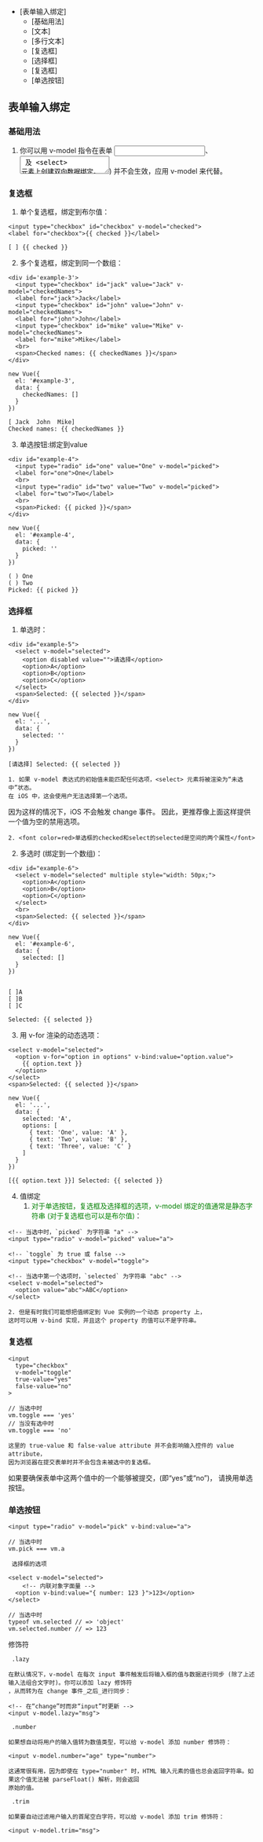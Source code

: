 
<!-- vim-markdown-toc GFM -->

* [表单输入绑定]
	* [基础用法]
	* [文本]
	* [多行文本]
	* [复选框]
	* [选择框]
	* [复选框]
	* [单选按钮]

<!-- vim-markdown-toc -->
## 表单输入绑定
### 基础用法
1. 你可以用 v-model 指令在表单 <input>、<textarea> 及 <select> 元素上创建双向数据绑定。
<font color=red>它会根据控件类型自动选取正确的方法来更新元素。</font>
尽管有些神奇，但 v-model 本质上不过是语法糖。它负责监听用户的输入事件以更新数据，并对一些极端场景进行一些特殊处理。

2. v-model 会<font color=red>忽略所有表单元素的 value、checked、selected attribute 的初始值</font>而总是将 Vue 
实例的数据作为数据来源。你应该通过JavaScript 在组件的 data 选项中声明初始值。

3. v-model 在内部为不同的输入元素使用不同的 property 并抛出不同的事件：
	- text 和 textarea 元素使用 value property 和 input 事件；
	- checkbox 和 radio 使用 checked property 和 change 事件；
	- select 字段将 value 作为 prop 并将 change 作为事件。

4. 对于需要使用输入法 (如中文、日文、韩文等) 的语言，你会发现 v-model 不会在输入法组合文字过程中得到更新。
如果你也想处理这个过程，请使用 input 事件。

### 文本
1. 单行文本
```
<input v-model="message" placeholder="edit me">
<p>Message is: {{ message }}</p>

[                    ]

Message is: {{ message }}
```

### 多行文本
1. 多行文本
```
<span>Multiline message is:</span>
<p style="white-space: pre-line;">{{ message }}</p>
<br>
<textarea v-model="message" placeholder="add multiple lines"></textarea>

Multiline message is:

{{ message }}


[                    ]
```

2. 在文本区域插值 (<textarea>{{text}}</textarea>) 并不会生效，应用 v-model 来代替。

### 复选框
1. 单个复选框，绑定到布尔值：
```
<input type="checkbox" id="checkbox" v-model="checked">
<label for="checkbox">{{ checked }}</label>

[ ] {{ checked }}
```

2. 多个复选框，绑定到同一个数组：

```
<div id='example-3'>
  <input type="checkbox" id="jack" value="Jack" v-model="checkedNames">
  <label for="jack">Jack</label>
  <input type="checkbox" id="john" value="John" v-model="checkedNames">
  <label for="john">John</label>
  <input type="checkbox" id="mike" value="Mike" v-model="checkedNames">
  <label for="mike">Mike</label>
  <br>
  <span>Checked names: {{ checkedNames }}</span>
</div>

new Vue({
  el: '#example-3',
  data: {
    checkedNames: []
  }
})

[ Jack  John  Mike]
Checked names: {{ checkedNames }}
```

3. 单选按钮:绑定到value

```
<div id="example-4">
  <input type="radio" id="one" value="One" v-model="picked">
  <label for="one">One</label>
  <br>
  <input type="radio" id="two" value="Two" v-model="picked">
  <label for="two">Two</label>
  <br>
  <span>Picked: {{ picked }}</span>
</div>

new Vue({
  el: '#example-4',
  data: {
    picked: ''
  }
})

( ) One
( ) Two
Picked: {{ picked }}
```

### 选择框
1. 单选时：
```
<div id="example-5">
  <select v-model="selected">
    <option disabled value="">请选择</option>
    <option>A</option>
    <option>B</option>
    <option>C</option>
  </select>
  <span>Selected: {{ selected }}</span>
</div>

new Vue({
  el: '...',
  data: {
    selected: ''
  }
})

[请选择] Selected: {{ selected }}
```

	1. 如果 v-model 表达式的初始值未能匹配任何选项，<select> 元素将被渲染为“未选中”状态。
	在 iOS 中，这会使用户无法选择第一个选项。
因为这样的情况下，iOS 不会触发 change 事件。
	因此，更推荐像上面这样提供一个值为空的禁用选项。

	2. <font color=red>单选框的checked和select的selected是空间的两个属性</font>

2. 多选时 (绑定到一个数组)：

```
<div id="example-6">
  <select v-model="selected" multiple style="width: 50px;">
    <option>A</option>
    <option>B</option>
    <option>C</option>
  </select>
  <br>
  <span>Selected: {{ selected }}</span>
</div>

new Vue({
  el: '#example-6',
  data: {
    selected: []
  }
})


[ ]A
[ ]B
[ ]C

Selected: {{ selected }}
```

3. 用 v-for 渲染的动态选项：

```
<select v-model="selected">
  <option v-for="option in options" v-bind:value="option.value">
    {{ option.text }}
  </option>
</select>
<span>Selected: {{ selected }}</span>

new Vue({
  el: '...',
  data: {
    selected: 'A',
    options: [
      { text: 'One', value: 'A' },
      { text: 'Two', value: 'B' },
      { text: 'Three', value: 'C' }
    ]
  }
})

[{{ option.text }}] Selected: {{ selected }}
```

4. 值绑定
	1. <font color=green>对于单选按钮，复选框及选择框的选项，v-model 绑定的值通常是静态字符串
(对于复选框也可以是布尔值)</font>：

```
<!-- 当选中时，`picked` 为字符串 "a" -->
<input type="radio" v-model="picked" value="a">

<!-- `toggle` 为 true 或 false -->
<input type="checkbox" v-model="toggle">

<!-- 当选中第一个选项时，`selected` 为字符串 "abc" -->
<select v-model="selected">
  <option value="abc">ABC</option>
</select>
```

	2. 但是有时我们可能想把值绑定到 Vue 实例的一个动态 property 上，
	这时可以用 v-bind 实现，并且这个 property 的值可以不是字符串。

### 复选框

```
<input
  type="checkbox"
  v-model="toggle"
  true-value="yes"
  false-value="no"
>

// 当选中时
vm.toggle === 'yes'
// 当没有选中时
vm.toggle === 'no'
```

	这里的 true-value 和 false-value attribute 并不会影响输入控件的 value attribute，
	因为浏览器在提交表单时并不会包含未被选中的复选框。
如果要确保表单中这两个值中的一个能够被提交，(即“yes”或“no”)，
请换用单选按钮。

### 单选按钮

```
<input type="radio" v-model="pick" v-bind:value="a">

// 当选中时
vm.pick === vm.a

 选择框的选项

<select v-model="selected">
    <!-- 内联对象字面量 -->
  <option v-bind:value="{ number: 123 }">123</option>
</select>

// 当选中时
typeof vm.selected // => 'object'
vm.selected.number // => 123
```

 修饰符

```
 .lazy

在默认情况下，v-model 在每次 input 事件触发后将输入框的值与数据进行同步 (除了上述输入法组合文字时)。你可以添加 lazy 修饰符
，从而转为在 change 事件_之后_进行同步：

<!-- 在“change”时而非“input”时更新 -->
<input v-model.lazy="msg">

 .number

如果想自动将用户的输入值转为数值类型，可以给 v-model 添加 number 修饰符：

<input v-model.number="age" type="number">

这通常很有用，因为即使在 type="number" 时，HTML 输入元素的值也总会返回字符串。如果这个值无法被 parseFloat() 解析，则会返回
原始的值。

 .trim

如果要自动过滤用户输入的首尾空白字符，可以给 v-model 添加 trim 修饰符：

<input v-model.trim="msg">
